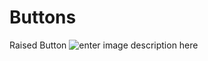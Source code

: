 # Buttons


Raised Button
![enter image description here](https://picasaweb.google.com/101989278996445920992/6591837266248410465#6591837266711206850 "RaisedButton")
<!--stackedit_data:
eyJoaXN0b3J5IjpbLTUxNDM4MzUzMSwzODEzODczNF19
-->